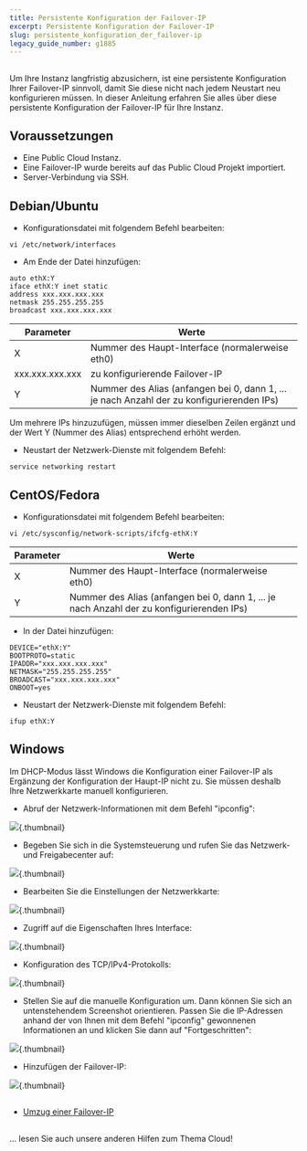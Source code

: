 ```yaml
---
title: Persistente Konfiguration der Failover-IP
excerpt: Persistente Konfiguration der Failover-IP
slug: persistente_konfiguration_der_failover-ip
legacy_guide_number: g1885
---
```



## 
Um Ihre Instanz langfristig abzusichern, ist eine persistente Konfiguration Ihrer Failover-IP sinnvoll, damit Sie diese nicht nach jedem Neustart neu konfigurieren müssen.
In dieser Anleitung erfahren Sie alles über diese persistente Konfiguration der Failover-IP für Ihre Instanz.


## Voraussetzungen

- Eine Public Cloud Instanz.
- Eine Failover-IP wurde bereits auf das Public Cloud Projekt importiert.
- Server-Verbindung via SSH.




## Debian/Ubuntu

- Konfigurationsdatei mit folgendem Befehl bearbeiten:

```
vi /etc/network/interfaces
```


- Am Ende der Datei hinzufügen:

```
auto ethX:Y
iface ethX:Y inet static
address xxx.xxx.xxx.xxx
netmask 255.255.255.255
broadcast xxx.xxx.xxx.xxx
```



|Parameter|Werte|
|---|---|
|X|Nummer des Haupt-Interface (normalerweise eth0)|
|xxx.xxx.xxx.xxx|zu konfigurierende Failover-IP|
|Y|Nummer des Alias (anfangen bei 0, dann 1, ... je nach Anzahl der zu konfigurierenden IPs)|


Um mehrere IPs hinzuzufügen, müssen immer dieselben Zeilen ergänzt und der Wert Y (Nummer des Alias) entsprechend erhöht werden.

- Neustart der Netzwerk-Dienste mit folgendem Befehl:

```
service networking restart
```





## CentOS/Fedora

- Konfigurationsdatei mit folgendem Befehl bearbeiten:

```
vi /etc/sysconfig/network-scripts/ifcfg-ethX:Y
```



|Parameter|Werte|
|---|---|
|X|Nummer des Haupt-Interface (normalerweise eth0)|
|Y|Nummer des Alias (anfangen bei 0, dann 1, ... je nach Anzahl der zu konfigurierenden IPs)|



- In der Datei hinzufügen:

```
DEVICE="ethX:Y"
BOOTPROTO=static
IPADDR="xxx.xxx.xxx.xxx"
NETMASK="255.255.255.255"
BROADCAST="xxx.xxx.xxx.xxx"
ONBOOT=yes
```


- Neustart der Netzwerk-Dienste mit folgendem Befehl:

```
ifup ethX:Y
```





## Windows
Im DHCP-Modus lässt Windows die Konfiguration einer Failover-IP als Ergänzung der Konfiguration der Haupt-IP nicht zu.
Sie müssen deshalb Ihre Netzwerkkarte manuell konfigurieren.


- Abruf der Netzwerk-Informationen mit dem Befehl "ipconfig":



![](images/img_3545.jpg){.thumbnail}

- Begeben Sie sich in die Systemsteuerung und rufen Sie das Netzwerk- und Freigabecenter auf:



![](images/img_3543.jpg){.thumbnail}

- Bearbeiten Sie die Einstellungen der Netzwerkkarte:



![](images/img_3544.jpg){.thumbnail}

- Zugriff auf die Eigenschaften Ihres Interface:



![](images/img_3546.jpg){.thumbnail}

- Konfiguration des TCP/IPv4-Protokolls:



![](images/img_3547.jpg){.thumbnail}

- Stellen Sie auf die manuelle Konfiguration um. Dann können Sie sich an untenstehendem Screenshot orientieren. Passen Sie die IP-Adressen anhand der von Ihnen mit dem Befehl "ipconfig" gewonnenen Informationen an und klicken Sie dann auf "Fortgeschritten":



![](images/img_3548.jpg){.thumbnail}

- Hinzufügen der Failover-IP:



![](images/img_3551.jpg){.thumbnail}


## 

- [Umzug einer Failover-IP]({legacy}1890)




## 
... lesen Sie auch unsere anderen Hilfen zum Thema Cloud!

